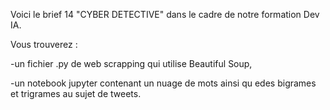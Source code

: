 Voici le brief 14 "CYBER DETECTIVE" dans le cadre de notre formation Dev IA.

Vous trouverez :

-un fichier .py de web scrapping qui utilise Beautiful Soup, 

-un notebook jupyter contenant un nuage de mots ainsi qu edes bigrames et trigrames au sujet de tweets. 